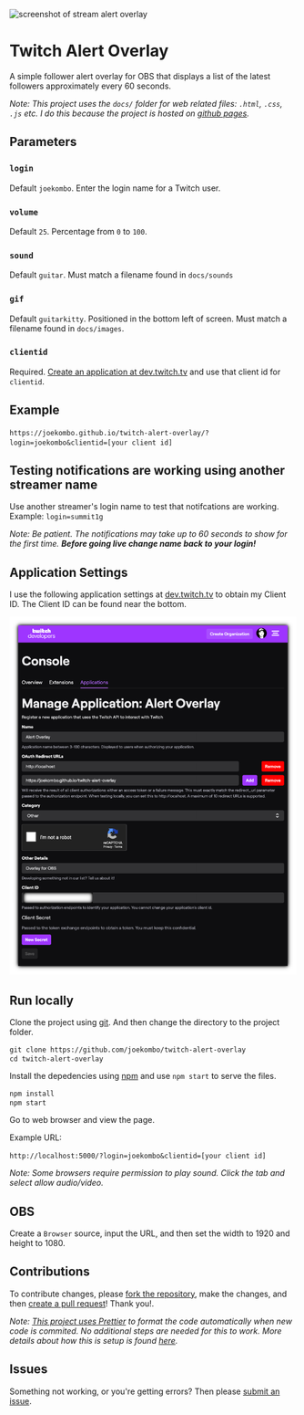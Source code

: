 ![screenshot of stream alert overlay](screenshot.png)

# Twitch Alert Overlay

A simple follower alert overlay for OBS that displays a list of the latest followers approximately every 60 seconds.

_Note: This project uses the `docs/` folder for web related files: `.html`, `.css`, `.js` etc. I do this because the project is hosted on [github pages](https://pages.github.com/)._

## Parameters

### `login`

Default `joekombo`. Enter the login name for a Twitch user.

### `volume`

Default `25`. Percentage from `0` to `100`.

### `sound`

Default `guitar`. Must match a filename found in `docs/sounds`

### `gif`

Default `guitarkitty`. Positioned in the bottom left of screen. Must match a filename found in `docs/images`.

### `clientid`

Required. [Create an application at dev.twitch.tv](https://dev.twitch.tv) and use that client id for `clientid`.

## Example

`https://joekombo.github.io/twitch-alert-overlay/?login=joekombo&clientid=[your client id]`

## Testing notifications are working using another streamer name
Use another streamer's login name to test that notifcations are working. Example: `login=summit1g`

_Note: Be patient.  The notifications may take up to 60 seconds to show for the first time.  **Before going live change name back to your login!**_

## Application Settings

I use the following application settings at [dev.twitch.tv](https://dev.twitch.tv) to obtain my Client ID. The Client ID can be found near the bottom.

![screenshot of dev.twitch.tv settings](twitch-app-settings.png)

## Run locally

Clone the project using [git](https://git-scm.com). And then change the directory to the project folder.

```
git clone https://github.com/joekombo/twitch-alert-overlay
cd twitch-alert-overlay
```

Install the depedencies using [npm](https://www.npmjs.com/) and use `npm start` to serve the files.

```
npm install
npm start
```

Go to web browser and view the page.

Example URL:

`http://localhost:5000/?login=joekombo&clientid=[your client id]`

_Note: Some browsers require permission to play sound. Click the tab and select allow audio/video._

## OBS

Create a `Browser` source, input the URL, and then set the width to 1920 and height to 1080.

## Contributions

To contribute changes, please [fork the repository](https://help.github.com/en/github/getting-started-with-github/fork-a-repo), make the changes, and then [create a pull request](https://help.github.com/en/github/collaborating-with-issues-and-pull-requests/creating-a-pull-request)! Thank you!.

_Note: [This project uses Prettier](https://prettier.io/) to format the code automatically when new code is commited. No additional steps are needed for this to work. More details about how this is setup is found [here](https://create-react-app.dev/docs/setting-up-your-editor/#formatting-code-automatically)._

## Issues

Something not working, or you're getting errors? Then please [submit an issue](https://help.github.com/en/github/managing-your-work-on-github/creating-an-issue).
